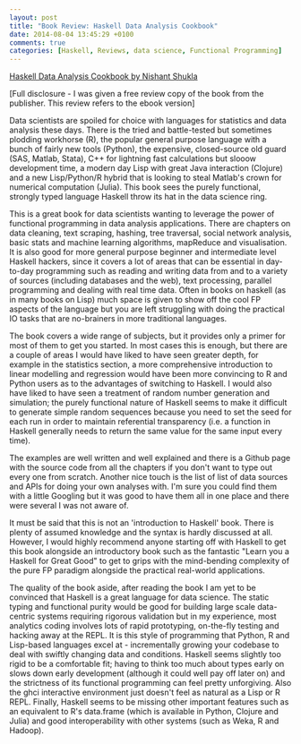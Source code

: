 ```yaml
---
layout: post
title: "Book Review: Haskell Data Analysis Cookbook"
date: 2014-08-04 13:45:29 +0100
comments: true
categories: [Haskell, Reviews, data science, Functional Programming] 
---
```


[Haskell Data Analysis Cookbook by Nishant Shukla](http://www.packtpub.com/haskell-data-analysis-cookbook/book)

[Full disclosure - I was given a free review copy of the book from the publisher. This review refers to the ebook version]

Data scientists are spoiled for choice with languages for statistics and data analysis these days.  There is the tried and battle-tested but sometimes plodding workhorse &#40;R), the popular general purpose language with a bunch of fairly new tools (Python), the expensive, closed-source old guard (SAS, Matlab, Stata), C++ for lightning fast calculations but slooow development time, a modern day Lisp with great Java interaction (Clojure) and a new Lisp/Python/R hybrid that is looking to steal Matlab's crown for numerical computation (Julia).  This book sees the purely functional, strongly typed language Haskell throw its hat in the data science ring.

This is a great book for data scientists wanting to leverage the power of functional programming in data analysis applications.  There are chapters on data cleaning, text scraping, hashing, tree traversal, social network analysis, basic stats and machine learning algorithms, mapReduce and visualisation.  It is also good for more general purpose beginner and intermediate level Haskell hackers, since it covers a lot of areas that can be essential in day-to-day programming such as reading and writing data from and to a variety of sources (including databases and the web), text processing, parallel programming and dealing with real time data.  Often in books on haskell (as in many books on Lisp) much space is given to show off the cool FP aspects of the language but you are left struggling with doing the practical IO tasks that are no-brainers in more traditional languages.

The book covers a wide range of subjects, but it provides only a primer for most of them to get you started.  In most cases this is enough, but there are a couple of areas I would have liked to have seen greater depth, for example in the statistics section, a more comprehensive introduction to linear modelling and regression would have been more convincing to R and Python users as to the advantages of switching to Haskell.  I would also have liked to have seen a treatment of random number generation and simulation; the purely functional nature of Haskell seems to make it difficult to generate simple random sequences because you need to set the seed for each run in order to maintain referential transparency (i.e. a function in Haskell generally needs to return the same value for the same input every time).

The examples are well written and well explained and there is a Github page with the source code from all the chapters if you don't want to type out every one from scratch.  Another nice touch is the list of list of data sources and APIs for doing your own analyses with.  I'm sure you could find them with a little Googling but it was good to have them all in one place and there were several I was not aware of.

It must be said that this is not an 'introduction to Haskell' book.  There is plenty of assumed knowledge and the syntax is hardly discussed at all.  However, I would highly recommend anyone starting off with Haskell to get this book alongside an introductory book such as the fantastic "Learn you a Haskell for Great Good" to get to grips with the mind-bending complexity of the pure FP paradigm alongside the practical real-world applications.

The quality of the book aside, after reading the book I am yet to be convinced that Haskell is a great language for data science.  The static typing and functional purity would be good for building large scale data-centric systems requiring rigorous validation but in my experience, most analytics coding involves lots of rapid prototyping, on-the-fly testing and hacking away at the REPL. It is this style of programming that Python, R and Lisp-based languages excel at - incrementally growing your codebase to deal with swiftly changing data and conditions.  Haskell seems slightly too rigid to be a comfortable fit; having to think too much about types early on slows down early development (although it could well pay off later on) and the strictness of its functional programming can feel pretty unforgiving. Also the ghci interactive environment just doesn't feel as natural as a Lisp or R REPL. Finally, Haskell seems to be missing other important features such as an equivalent to R's data.frame (which is available in Python, Clojure and Julia) and good interoperability with other systems (such as Weka, R and Hadoop). 

    
